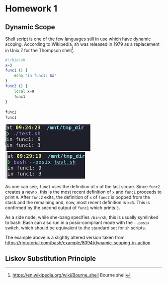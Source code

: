 # Homework 1

## Dynamic Scope

Shell script is one of the few languages still in use which have dynamic scoping. According to Wikipedia, sh was released in 1979 as a replacement in Unix 7 for the Thompson shell[^1]. 

```bash
#!/bin/sh
x=3
func1 () { 
	echo "in func1: $x"
}
func2 () { 
	local x=9
	func1
}

func2
func1
```

![image-20230831092447394](./res/Homework%201/image-20230831092447394.png)![image-20230831094300779](./res/Homework%201/image-20230831094300779.png)

As one can see, `func1` uses the definition of `x` of the last scope. Since `func2` creates a new `x`, this is the most recent definition of `x` and `func1` proceeds to print `9`. After `func2` exits, the definition of `x` of `func2` is popped from the stack and the remaining and, now, most recent definition is `x=3`. This is confirmed by the second output of `func1` which prints `3`.

As a side node, while she-bang specifies `/bin/sh`, this is usually symlinked to bash. Bash can also run in a posix-compliant mode with the `--posix` switch, which should be equivalent to the standard set for `sh` scripts.

The example above is a slightly altered version taken from https://riptutorial.com/bash/example/8094/dynamic-scoping-in-action.

[^1]: https://en.wikipedia.org/wiki/Bourne_shell  Bourne shell

## Liskov Substitution Principle

